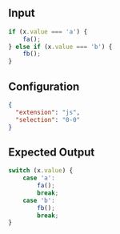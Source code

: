 
## Input
```javascript input
if (x.value === 'a') {
    fa();
} else if (x.value === 'b') {
    fb();
}
```

## Configuration
```json configuration
{
  "extension": "js",
  "selection": "0-0"
}
```

## Expected Output
```javascript expected output
switch (x.value) {
    case 'a':
        fa();
        break;
    case 'b':
        fb();
        break;
}
```
